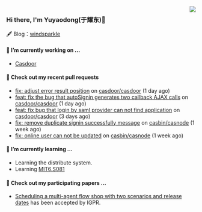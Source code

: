 <img align="right" src="https://github-readme-stats.vercel.app/api?username=leo220yuyaodog&show_icons=true&icon_color=805AD5&text_color=718096&bg_color=ffffff&hide_title=true" />

### Hi there, I'm Yuyaodong(于耀东)👋
🖋 Blog：[windsparkle](https://blog.windsparkle.top)
#### 🔭 I’m currently working on ...
- [Casdoor](https://github.com/casdoor)

#### 🔨 Check out my recent pull requests

- [fix: adjust error result position](https://github.com/casdoor/casdoor/pull/1683) on [casdoor/casdoor](https://github.com/casdoor/casdoor) (1 day ago)
- [feat: fix the bug that autoSignin generates two callback AJAX calls](https://github.com/casdoor/casdoor/pull/1682) on [casdoor/casdoor](https://github.com/casdoor/casdoor) (1 day ago)
- [feat: fix bug that login by saml provider can not find application](https://github.com/casdoor/casdoor/pull/1676) on [casdoor/casdoor](https://github.com/casdoor/casdoor) (3 days ago)
- [fix: remove duplicate signin successfully message](https://github.com/casbin/casnode/pull/571) on [casbin/casnode](https://github.com/casbin/casnode) (1 week ago)
- [fix: online user can not be updated](https://github.com/casbin/casnode/pull/570) on [casbin/casnode](https://github.com/casbin/casnode) (1 week ago)

#### 🌱 I’m currently learning ...
- Learning the distribute system.
- Learning [MIT6.S081](https://pdos.csail.mit.edu/6.828/2021/schedule.html)

#### 📜 Check out my participating papers ...
- [Scheduling a multi-agent flow shop with two scenarios and release dates](https://www.tandfonline.com/doi/full/10.1080/00207543.2023.2188646) has been accepted by IGPR.

